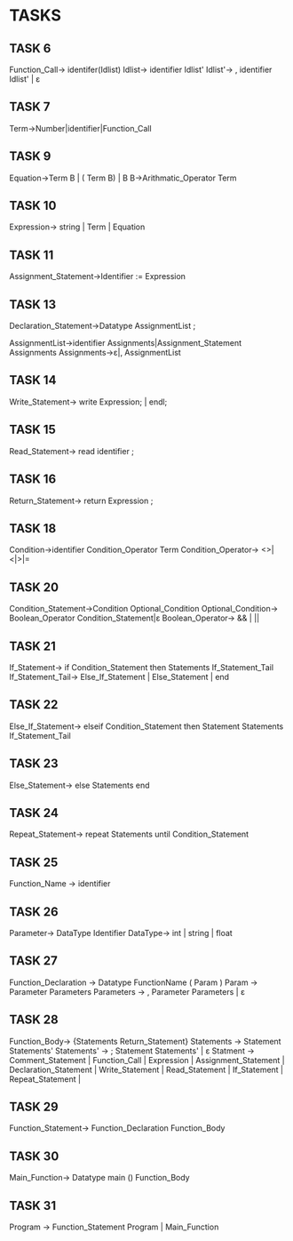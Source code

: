 # TASKS

## TASK 6
Function_Call-> identifer(Idlist)
Idlist-> identifier Idlist'
Idlist'-> , identifier Idlist' | ε
## TASK 7

Term->Number|identifier|Function_Call

## TASK 9
Equation->Term B | ( Term B) | B
B->Arithmatic_Operator Term
## TASK 10

Expression-> string | Term | Equation

## TASK 11
Assignment_Statement->Identifier := Expression
## TASK 13
Declaration_Statement->Datatype  AssignmentList ;

AssignmentList->identifier Assignments|Assignment_Statement Assignments
Assignments->ε|, AssignmentList
## TASK 14
Write_Statement-> write Expression; | endl;

## TASK 15
Read_Statement-> read identifier ;
## TASK 16
Return_Statement-> return Expression ;
## TASK 18

Condition->identifier Condition_Operator Term
Condition_Operator-> <>|<|>|=
## TASK 20
Condition_Statement->Condition Optional_Condition
Optional_Condition-> Boolean_Operator Condition_Statement|ε
Boolean_Operator-> && | ||
## TASK 21
If_Statement-> if Condition_Statement then Statements If_Statement_Tail
If_Statement_Tail-> Else_If_Statement | Else_Statement | end

## TASK 22
Else_If_Statement-> elseif Condition_Statement then Statement Statements If_Statement_Tail
## TASK 23
Else_Statement-> else Statements end
## TASK 24
Repeat_Statement-> repeat Statements until Condition_Statement
## TASK 25

Function_Name -> identifier

## TASK 26
Parameter-> DataType Identifier
DataType-> int | string | float
## TASK 27

Function_Declaration -> Datatype FunctionName ( Param )
       Param -> Parameter Parameters 
       Parameters -> , Parameter Parameters | ε

## TASK 28
Function_Body-> {Statements Return_Statement}
Statements -> Statement Statements'
Statements' -> ; Statement Statements' | ε
Statment -> Comment_Statement | 
	    Function_Call     |
	    Expression	      |
	    Assignment_Statement |
	    Declaration_Statement |
	    Write_Statement	|
	    Read_Statement |
	    If_Statement |
	    Repeat_Statement |
## TASK 29

Function_Statement-> Function_Declaration Function_Body
## TASK 30
Main_Function-> Datatype main () Function_Body

## TASK 31
Program -> Function_Statement Program | Main_Function

